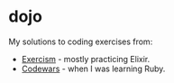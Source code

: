# dojo

My solutions to coding exercises from:

- [Exercism](https://exercism.io/) - mostly practicing Elixir.
- [Codewars](https://codewars.com/) - when I was learning Ruby.
